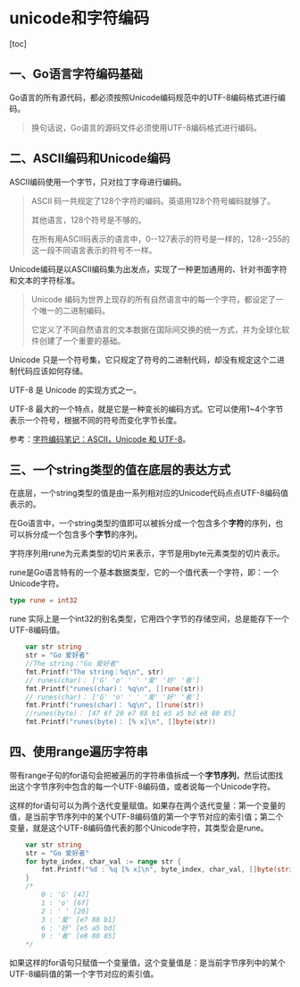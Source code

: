 # unicode和字符编码

[toc]

## 一、Go语言字符编码基础

Go语言的所有源代码，都必须按照Unicode编码规范中的UTF-8编码格式进行编码。

> 换句话说，Go语言的源码文件必须使用UTF-8编码格式进行编码。

## 二、ASCII编码和Unicode编码

ASCII编码使用一个字节，只对拉丁字母进行编码。

> ASCII 码一共规定了128个字符的编码。英语用128个符号编码就够了。
>
> 其他语言，128个符号是不够的。
>
> 在所有用ASCII码表示的语言中，0--127表示的符号是一样的，128--255的这一段不同语言表示的符号不一样。

Unicode编码是以ASCII编码集为出发点，实现了一种更加通用的、针对书面字符和文本的字符标准。

> Unicode 编码为世界上现存的所有自然语言中的每一个字符，都设定了一个唯一的二进制编码。
>
> 它定义了不同自然语言的文本数据在国际间交换的统一方式，并为全球化软件创建了一个重要的基础。

Unicode 只是一个符号集，它只规定了符号的二进制代码，却没有规定这个二进制代码应该如何存储。

UTF-8 是 Unicode 的实现方式之一。

UTF-8 最大的一个特点，就是它是一种变长的编码方式。它可以使用1~4个字节表示一个符号，根据不同的符号而变化字节长度。

参考：[字符编码笔记：ASCII，Unicode 和 UTF-8](http://www.ruanyifeng.com/blog/2007/10/ascii_unicode_and_utf-8.html)。

## 三、一个string类型的值在底层的表达方式

在底层，一个string类型的值是由一系列相对应的Unicode代码点点UTF-8编码值表示的。

在Go语言中，一个string类型的值即可以被拆分成一个包含多个**字符**的序列，也可以拆分成一个包含多个**字节**的序列。

字符序列用rune为元素类型的切片来表示，字节是用byte元素类型的切片表示。

rune是Go语言特有的一个基本数据类型，它的一个值代表一个字符，即：一个Unicode字符。

```go
type rune = int32
```

rune 实际上是一个int32的别名类型，它用四个字节的存储空间，总是能存下一个UTF-8编码值。

```go
	var str string
	str = "Go 爱好者"
	//The string："Go 爱好者"
	fmt.Printf("The string：%q\n", str)
	// runes(char)： ['G' 'o' ' ' '爱' '好' '者']
	fmt.Printf("runes(char)： %q\n", []rune(str))
	// runes(char)： ['G' 'o' ' ' '爱' '好' '者']
	fmt.Printf("runes(char)： %q\n", []rune(str))
	//runes(byte)： [47 6f 20 e7 88 b1 e5 a5 bd e8 80 85]
	fmt.Printf("runes(byte)： [% x]\n", []byte(str))
```

## 四、使用range遍历字符串

带有range子句的for语句会把被遍历的字符串值拆成一个**字节序列**，然后试图找出这个字节序列中包含的每一个UTF-8编码值，或者说每一个Unicode字符。

这样的for语句可以为两个迭代变量赋值。如果存在两个迭代变量：第一个变量的值，是当前字节序列中的某个UTF-8编码值的第一个字节对应的索引值；第二个变量，就是这个UTF-8编码值代表的那个Unicode字符，其类型会是rune。

```go
	var str string
	str = "Go 爱好者"
	for byte_index, char_val := range str {
		fmt.Printf("%d : %q [% x]\n", byte_index, char_val, []byte(string(char_val)))
	}
	/*
		0 : 'G' [47]
		1 : 'o' [6f]
		2 : ' ' [20]
		3 : '爱' [e7 88 b1]
		6 : '好' [e5 a5 bd]
		9 : '者' [e8 80 85]
	*/
```

如果这样的for语句只赋值一个变量值，这个变量值是：是当前字节序列中的某个UTF-8编码值的第一个字节对应的索引值。





